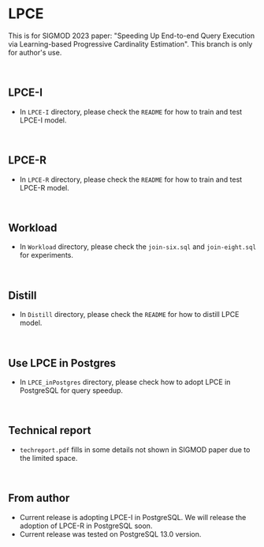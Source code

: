 
# LPCE
This is for SIGMOD 2023 paper: "Speeding Up End-to-end Query Execution via Learning-based Progressive Cardinality Estimation".
This branch is only for author's use.

<br/> 

## LPCE-I

- In `LPCE-I` directory, please check the `README` for how to train and test  LPCE-I model.

<br/> 

## LPCE-R
-  In `LPCE-R` directory, please check the `README` for how to train and test  LPCE-R model.


<br/>

## Workload
- In `Workload` directory, please check the `join-six.sql` and `join-eight.sql` for experiments.

<br/>

## Distill
-  In `Distill` directory, please check the `README` for how to distill LPCE model.


<br/>

## Use LPCE in Postgres
- In `LPCE_inPostgres` directory, please check how to adopt LPCE in PostgreSQL for query speedup.

<br/>

## Technical report
- `techreport.pdf` fills in some details not shown in SIGMOD paper due to the limited space.


<br/>

## From author
- Current release is adopting LPCE-I in PostgreSQL.  We will release the adoption of LPCE-R in PostgreSQL soon.
- Current release was tested on PostgreSQL 13.0 version.
